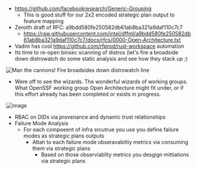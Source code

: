 - https://github.com/facebookresearch/Generic-Grouping
  - This is good stuff for our 2x2 encoded strategic plan output to feature mapping
- Zeroith draft of RFC: a9bdd580fe250582db61ab8ba321a9daf110c7c7
  - https://raw.githubusercontent.com/intel/dffml/a9bdd580fe250582db61ab8ba321a9daf110c7c7/docs/rfcs/0000-Open-Architecture.txt
- Vadim has cool https://github.com/rfprod/rust-workspace automation
- Its time to re-open binsec scanning of distros (let's fire a broadside down distrowatch do some static analysis and see how they stack up ;)

![Man the cannons! Fire broadsides down distrowatch line](https://upload.wikimedia.org/wikipedia/commons/6/6a/Battleship1.jpg)

- Were off to see the wizards. The wonderful wizards of working groups. What OpenSSF working group Open Architecture might fit under, or if this effort already has been completed or exists in progress.

![image](https://user-images.githubusercontent.com/5950433/168154171-fc283ca3-bc2e-4f9c-8646-00900d747544.gif)

- RBAC on DIDs via provenance and dynamic trust relationships
- Failure Mode Analysis
  - For each compoeent of infra srcutrue you use you define failure modes as strategic plans outputs
    - Attah to each failure mode obseravabiltiy metrics via consuming them via strategic plans
      - Based on those observiablity metrics you desgign mittiations via strategic plans